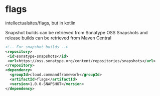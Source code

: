 # flags

intellectualsites/flags, but in kotlin

Snapshot builds can be retrieved from Sonatype OSS Snapshots and release builds can be retrieved from Maven Central

```xml
<!-- For snapshot builds -->
<repository>
 <id>sonatype-snapshots</id>
 <url>https://oss.sonatype.org/content/repositories/snapshots</url>
</repository>
<dependency>
  <groupId>cloud.commandframework</groupId>
  <artifactId>flags</artifactId>
  <version>1.0.0-SNAPSHOT</version>
</dependency>
```
